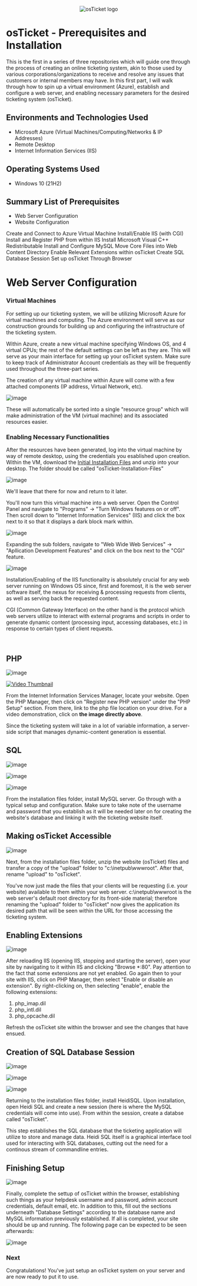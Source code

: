 <p align="center">
<img src="https://i.imgur.com/Clzj7Xs.png" alt="osTicket logo"/>
</p>

<h1>osTicket - Prerequisites and Installation</h1>

This is the first in a series of three repositories which will guide one through the process of creating an online ticketing system, akin to those used by various corporations/organizations to receive and resolve any issues that customers or internal members may have. In this first part, I will walk through how to spin up a virtual environment (Azure), establish and configure a web server, and enabling necessary parameters for the desired ticketing system (osTicket). 




<h2>Environments and Technologies Used</h2>

- Microsoft Azure (Virtual Machines/Computing/Networks & IP Addresses)
- Remote Desktop
- Internet Information Services (IIS)

<h2>Operating Systems Used </h2>

- Windows 10</b> (21H2)

<h2>Summary List of Prerequisites</h2>

- Web Server Configuration
- Website Configuration
  
 Create and Connect to Azure Virtual Machine
 Install/Enable IIS (with CGI)
 Install and Register PHP from within IIS
 Install Microsoft Visual C++ Redistributable
 Install and Configure MySQL
 Move Core Files into Web Content Directory
 Enable Relevant Extensions within osTicket
 Create SQL Database Session
 Set up osTicket Through Browser

<h1>Web Server Configuration</h1>

### Virtual Machines

For setting up our ticketing system, we will be utilizing Microsoft Azure for virtual machines and computing. The Azure environment will serve as our construction grounds for building up and configuring the infrastructure of the ticketing system. 

Within Azure, create a new virtual machine specifying Windows OS, and 4 virtual CPUs; the rest of the default settings can be left as they are. This will serve as your main interface for setting up your osTicket system. Make sure to keep track of Administrator Account credentials as they will be frequently used throughout the three-part series.

The creation of any virtual machine within Azure will come with a few attached components (IP address, Virtual Network, etc). 

![image](https://github.com/user-attachments/assets/0507bf09-9b66-4f8a-a6de-3996b51c1745)

These will automatically be sorted into a single "resource group" which will make administration of the VM (virtual machine) and its associated resources easier.

### Enabling Necessary Functionalities 

After the resources have been generated, log into the virtual machine by way of remote desktop, using the credentials you esablished upon creation. Within the VM, download the [Initial Installation Files](https://drive.google.com/uc?export=download&id=1b3RBkXTLNGXbibeMuAynkfzdBC1NnqaD) and unzip into your desktop. The folder should be called "osTicket-Installation-Files"

![image](https://github.com/user-attachments/assets/b8b6b4e1-31d0-49d2-a980-776fd2ad1d25)

We'll leave that there for now and return to it later.

You'll now turn this virtual machine into a web server. Open the Control Panel and navigate to "Programs" -> "Turn Windows features on or off". Then scroll down to "Internet Information Services" (IIS) and click the box next to it so that it displays a dark block mark within.

![image](https://github.com/user-attachments/assets/92d34843-5e9c-4e35-969d-b8e17d6c9c45)


Expanding the sub folders, navigate to "Web Wide Web Services" -> "Apllication Development Features" and click on the box next to the "CGI" feature.

![image](https://github.com/user-attachments/assets/7e941389-cad9-4155-afa7-8c7481d60e6f)


Installation/Enabling of the IIS functionality is absolutely crucial for any web server running on Windows OS since, first and foremost, it is the web server software itself, the nexus for receiving & processing requests from clients, as well as serving back the requested content. 

CGI (Common Gateway Interface) on the other hand is the protocol which web servers utilize to interact with external programs and scripts in order to generate dynamic content (processing input, accessing databases, etc.) in response to certain types of client requests.

<br />

## PHP


![image](https://github.com/user-attachments/assets/890ab571-07e2-4571-a81e-5f179cce48bf)


[![Video Thumbnail](https://github.com/user-attachments/assets/383629d3-37db-49e9-b3d9-b6e417db682e)](https://i.imgur.com/zIMlpOV.mp4)


From the Internet Information Services Manager, locate your website. Open the PHP Manager, then click on "Register new PHP version" under the "PHP Setup" section. From there, link to the php file location on your drive. For a video demonstration, click on **the image directly above**.

Since the ticketing system will take in a lot of variable information, a server-side script that manages dynamic-content generation is essential.


## SQL

![image](https://github.com/user-attachments/assets/adbaeb79-d946-4b6a-9af4-3df540a5360f)


![image](https://github.com/user-attachments/assets/f1da90da-9637-437e-a194-db5f4295178b)


![image](https://github.com/user-attachments/assets/d4332cc4-18b4-48f4-b127-08fd2b213511)


From the installation files folder, install MySQL server. Go through with a typical setup and configuration. Make sure to take note of the username and password that you establish as it will be needed later on for creating the website's database and linking it with the ticketing website itself.

## Making osTicket Accessible

![image](https://github.com/user-attachments/assets/fd8137cb-da0d-4d2a-a41b-e8325eb9374e)


Next, from the installation files folder, unzip the website (osTicket) files and transfer a copy of the "upload" folder to "c:\inetpub\wwwroot". After that, rename "upload" to "osTicket". 

You've now just made the files that your clients will be requesting (i.e. your website) available to them within your web server. c:\inetpub\wwwroot is the web server's default root directory for its front-side material; therefore renaming the "upload" folder to "osTicket" now gives the application its desired path that will be seen within the URL for those accessing the ticketing system.  


## Enabling Extensions

![image](https://github.com/user-attachments/assets/7870ed5e-6767-440a-b585-9af78aa1fe6a)


After reloading IIS (opening IIS, stopping and starting the server), open your site by navigating to it within IIS and clicking "Browse *:80". Pay attention to the fact that some extensions are not yet enabled. Go again then to your site with IIS, click on PHP Manager, then select "Enable or disable an extension". By right-clicking on, then selecting "enable", enable the following extensions:

1. php_imap.dil
2. php_intl.dil
3. php_opcache.dil

Refresh the osTicket site within the browser and see the changes that have ensued. 

## Creation of SQL Database Session

![image](https://github.com/user-attachments/assets/7c742ee8-fb2f-4e7d-9262-0f17fc2ce0ca)


![image](https://github.com/user-attachments/assets/7f092bfa-79e8-4fe7-a2b9-0223e7b2917f)


![image](https://github.com/user-attachments/assets/5b0e091a-3aa0-4c2e-8703-6cf5374d8c25)


Returning to the installation files folder, install HeidiSQL. Upon installation, open Heidi SQL and create a new session (here is where the MySQL credentials will come into use). From within the session, create a databse called "osTicket".

This step establishes the SQL database that the ticketing application will utilize to store and manage data. Heidi SQL itself is a graphical interface tool used for interacting with SQL databases, cutting out the need for a continous stream of commandline entries.

## Finishing Setup

![image](https://github.com/user-attachments/assets/36bfa859-de47-4f22-9db2-f374d6f89f03)


Finally, complete the settup of osTicket within the browser, establishing such things as your helpdesk username and password, admin account credentials, default email, etc. In addition to this, fill out the sections underneath "Database Settings" according to the database name and MySQL information previously established. If all is completed, your site should be up and running. The following page can be expected to be seen afterwards:


![image](https://github.com/user-attachments/assets/189e163a-2bfb-4fff-8e36-d35b7b2f5dfa)


### Next

Congratulations! You've just setup an osTicket system on your server and are now ready to put it to use. 








